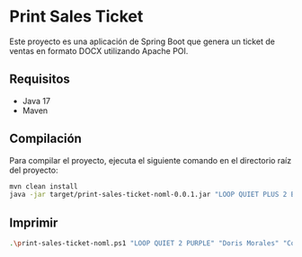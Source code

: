 # Print Sales Ticket

Este proyecto es una aplicación de Spring Boot que genera un ticket de ventas en formato DOCX utilizando Apache POI.

## Requisitos

- Java 17
- Maven

## Compilación

Para compilar el proyecto, ejecuta el siguiente comando en el directorio raíz del proyecto:

```bash
mvn clean install
java -jar target/print-sales-ticket-noml-0.0.1.jar "LOOP QUIET PLUS 2 BLACK" "Franco Romero" "Los Olivos"
```

## Imprimir 
```bash
.\print-sales-ticket-noml.ps1 "LOOP QUIET 2 PURPLE" "Doris Morales" "Comas"
```
